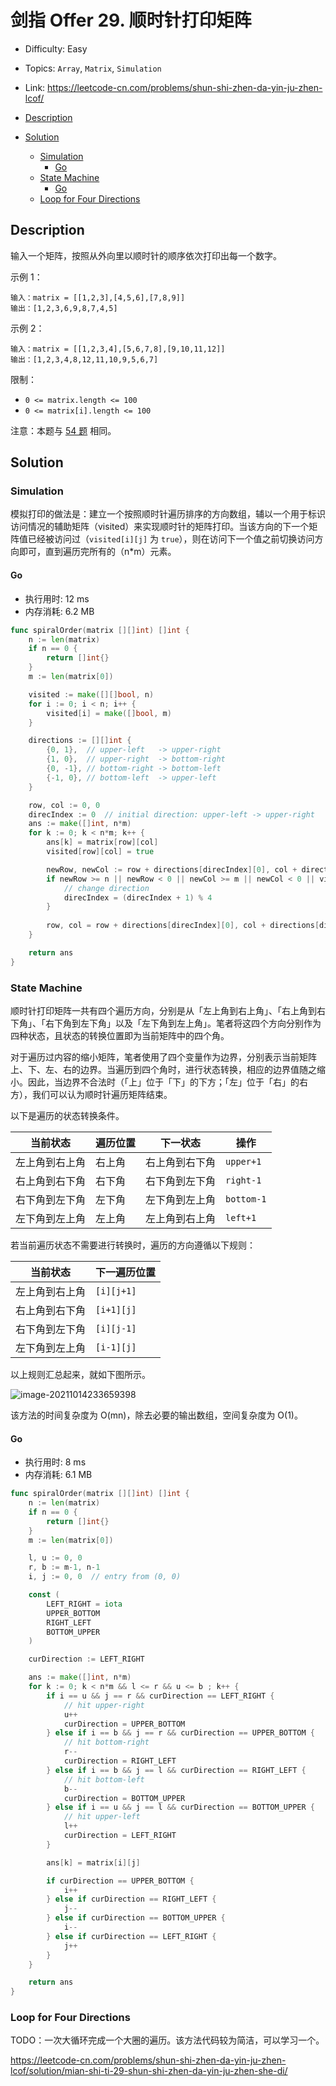 <!-- omit in toc -->
# 剑指 Offer 29.  顺时针打印矩阵

- Difficulty: Easy
- Topics: `Array`, `Matrix`, `Simulation`
- Link: https://leetcode-cn.com/problems/shun-shi-zhen-da-yin-ju-zhen-lcof/

- [Description](#description)
- [Solution](#solution)
  - [Simulation](#simulation)
    - [Go](#go)
  - [State Machine](#state-machine)
    - [Go](#go-1)
  - [Loop for Four Directions](#loop-for-four-directions)

## Description

输入一个矩阵，按照从外向里以顺时针的顺序依次打印出每一个数字。

示例 1：
```
输入：matrix = [[1,2,3],[4,5,6],[7,8,9]]
输出：[1,2,3,6,9,8,7,4,5]
```
示例 2：
```
输入：matrix = [[1,2,3,4],[5,6,7,8],[9,10,11,12]]
输出：[1,2,3,4,8,12,11,10,9,5,6,7]
```

限制：

- `0 <= matrix.length <= 100`
- `0 <= matrix[i].length <= 100`

注意：本题与 [54 题](# "no ref") 相同。

## Solution

### Simulation

模拟打印的做法是：建立一个按照顺时针遍历排序的方向数组，辅以一个用于标识访问情况的辅助矩阵（visited）来实现顺时针的矩阵打印。当该方向的下一个矩阵值已经被访问过（`visited[i][j]` 为 `true`），则在访问下一个值之前切换访问方向即可，直到遍历完所有的（n*m）元素。

#### Go

- 执行用时: 12 ms
- 内存消耗: 6.2 MB

```go
func spiralOrder(matrix [][]int) []int {
    n := len(matrix)
    if n == 0 {
        return []int{}
    }
    m := len(matrix[0])

    visited := make([][]bool, n)
    for i := 0; i < n; i++ {
        visited[i] = make([]bool, m)
    }

    directions := [][]int {
        {0, 1},  // upper-left   -> upper-right
        {1, 0},  // upper-right  -> bottom-right
        {0, -1}, // bottom-right -> bottom-left
        {-1, 0}, // bottom-left  -> upper-left
    }

    row, col := 0, 0
    direcIndex := 0  // initial direction: upper-left -> upper-right
    ans := make([]int, n*m)
    for k := 0; k < n*m; k++ {
        ans[k] = matrix[row][col]
        visited[row][col] = true

        newRow, newCol := row + directions[direcIndex][0], col + directions[direcIndex][1]
        if newRow >= n || newRow < 0 || newCol >= m || newCol < 0 || visited[newRow][newCol] {
            // change direction
            direcIndex = (direcIndex + 1) % 4
        }
        
        row, col = row + directions[direcIndex][0], col + directions[direcIndex][1]
    }

    return ans
}
```

### State Machine

顺时针打印矩阵一共有四个遍历方向，分别是从「左上角到右上角」、「右上角到右下角」、「右下角到左下角」以及「左下角到左上角」。笔者将这四个方向分别作为四种状态，且状态的转换位置即为当前矩阵中的四个角。

对于遍历过内容的缩小矩阵，笔者使用了四个变量作为边界，分别表示当前矩阵上、下、左、右的边界。当遍历到四个角时，进行状态转换，相应的边界值随之缩小。因此，当边界不合法时（「上」位于「下」的下方；「左」位于「右」的右方），我们可以认为顺时针遍历矩阵结束。

以下是遍历的状态转换条件。

|当前状态 | 遍历位置 | 下一状态 | 操作 |
|----|----|----|----|
|左上角到右上角|右上角|右上角到右下角| `upper+1` |
|右上角到右下角|右下角|右下角到左下角| `right-1` |
|右下角到左下角|左下角|左下角到左上角| `bottom-1` |
|左下角到左上角|左上角|左上角到右上角| `left+1` |

若当前遍历状态不需要进行转换时，遍历的方向遵循以下规则：

|当前状态|下一遍历位置|
|----|----|
|左上角到右上角|`[i][j+1]`|
|右上角到右下角|`[i+1][j]`|
|右下角到左下角|`[i][j-1]`|
|左下角到左上角|`[i-1][j]`|

以上规则汇总起来，就如下图所示。

![image-20211014233659398](assets/%E5%89%91%E6%8C%87%20Offer%2029.%20%E9%A1%BA%E6%97%B6%E9%92%88%E6%89%93%E5%8D%B0%E7%9F%A9%E9%98%B5/image-20211014233659398.png)

该方法的时间复杂度为 O(mn)，除去必要的输出数组，空间复杂度为 O(1)。

#### Go

- 执行用时: 8 ms
- 内存消耗: 6.1 MB

```go
func spiralOrder(matrix [][]int) []int {
    n := len(matrix)
    if n == 0 {
        return []int{}
    }
    m := len(matrix[0])

    l, u := 0, 0
    r, b := m-1, n-1
    i, j := 0, 0  // entry from (0, 0)

    const (
        LEFT_RIGHT = iota
        UPPER_BOTTOM
        RIGHT_LEFT
        BOTTOM_UPPER
    )

    curDirection := LEFT_RIGHT

    ans := make([]int, n*m)
    for k := 0; k < n*m && l <= r && u <= b ; k++ {
        if i == u && j == r && curDirection == LEFT_RIGHT {
            // hit upper-right
            u++
            curDirection = UPPER_BOTTOM
        } else if i == b && j == r && curDirection == UPPER_BOTTOM {
            // hit bottom-right
            r--
            curDirection = RIGHT_LEFT
        } else if i == b && j == l && curDirection == RIGHT_LEFT {
            // hit bottom-left
            b--
            curDirection = BOTTOM_UPPER
        } else if i == u && j == l && curDirection == BOTTOM_UPPER {
            // hit upper-left
            l++
            curDirection = LEFT_RIGHT
        }

        ans[k] = matrix[i][j]

        if curDirection == UPPER_BOTTOM {
            i++
        } else if curDirection == RIGHT_LEFT {
            j--
        } else if curDirection == BOTTOM_UPPER {
            i--
        } else if curDirection == LEFT_RIGHT {
            j++
        }
    }

    return ans
}
```

### Loop for Four Directions

TODO：一次大循环完成一个大圈的遍历。该方法代码较为简洁，可以学习一个。

https://leetcode-cn.com/problems/shun-shi-zhen-da-yin-ju-zhen-lcof/solution/mian-shi-ti-29-shun-shi-zhen-da-yin-ju-zhen-she-di/


